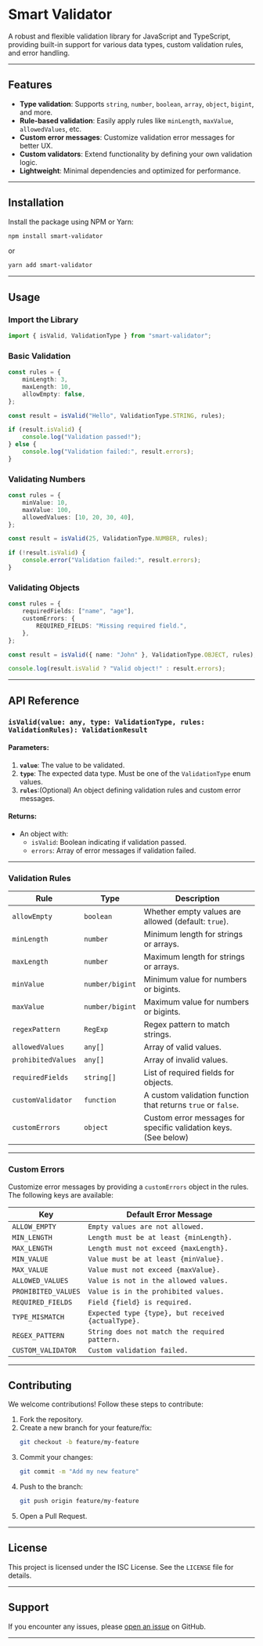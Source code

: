 # **Smart Validator**

A robust and flexible validation library for JavaScript and TypeScript, providing built-in support for various data types, custom validation rules, and error handling.

---

## **Features**

-   **Type validation**: Supports `string`, `number`, `boolean`, `array`, `object`, `bigint`, and more.
-   **Rule-based validation**: Easily apply rules like `minLength`, `maxValue`, `allowedValues`, etc.
-   **Custom error messages**: Customize validation error messages for better UX.
-   **Custom validators**: Extend functionality by defining your own validation logic.
-   **Lightweight**: Minimal dependencies and optimized for performance.

---

## **Installation**

Install the package using NPM or Yarn:

```bash
npm install smart-validator
```

or

```bash
yarn add smart-validator
```

---

## **Usage**

### Import the Library

```typescript
import { isValid, ValidationType } from "smart-validator";
```

### Basic Validation

```typescript
const rules = {
	minLength: 3,
	maxLength: 10,
	allowEmpty: false,
};

const result = isValid("Hello", ValidationType.STRING, rules);

if (result.isValid) {
	console.log("Validation passed!");
} else {
	console.log("Validation failed:", result.errors);
}
```

### Validating Numbers

```typescript
const rules = {
	minValue: 10,
	maxValue: 100,
	allowedValues: [10, 20, 30, 40],
};

const result = isValid(25, ValidationType.NUMBER, rules);

if (!result.isValid) {
	console.error("Validation failed:", result.errors);
}
```

### Validating Objects

```typescript
const rules = {
	requiredFields: ["name", "age"],
	customErrors: {
		REQUIRED_FIELDS: "Missing required field.",
	},
};

const result = isValid({ name: "John" }, ValidationType.OBJECT, rules);

console.log(result.isValid ? "Valid object!" : result.errors);
```

---

## **API Reference**

### **`isValid(value: any, type: ValidationType, rules: ValidationRules): ValidationResult`**

#### Parameters:

1. **`value`**: The value to be validated.
2. **`type`**: The expected data type. Must be one of the `ValidationType` enum values.
3. **`rules`**:(Optional) An object defining validation rules and custom error messages.

#### Returns:

-   An object with:
    -   `isValid`: Boolean indicating if validation passed.
    -   `errors`: Array of error messages if validation failed.

---

### **Validation Rules**

| Rule               | Type            | Description                                                     |
| ------------------ | --------------- | --------------------------------------------------------------- |
| `allowEmpty`       | `boolean`       | Whether empty values are allowed (default: `true`).             |
| `minLength`        | `number`        | Minimum length for strings or arrays.                           |
| `maxLength`        | `number`        | Maximum length for strings or arrays.                           |
| `minValue`         | `number/bigint` | Minimum value for numbers or bigints.                           |
| `maxValue`         | `number/bigint` | Maximum value for numbers or bigints.                           |
| `regexPattern`     | `RegExp`        | Regex pattern to match strings.                                 |
| `allowedValues`    | `any[]`         | Array of valid values.                                          |
| `prohibitedValues` | `any[]`         | Array of invalid values.                                        |
| `requiredFields`   | `string[]`      | List of required fields for objects.                            |
| `customValidator`  | `function`      | A custom validation function that returns `true` or `false`.    |
| `customErrors`     | `object`        | Custom error messages for specific validation keys. (See below) |

---

### **Custom Errors**

Customize error messages by providing a `customErrors` object in the rules. The following keys are available:

| Key                 | Default Error Message                              |
| ------------------- | -------------------------------------------------- |
| `ALLOW_EMPTY`       | `Empty values are not allowed.`                    |
| `MIN_LENGTH`        | `Length must be at least {minLength}.`             |
| `MAX_LENGTH`        | `Length must not exceed {maxLength}.`              |
| `MIN_VALUE`         | `Value must be at least {minValue}.`               |
| `MAX_VALUE`         | `Value must not exceed {maxValue}.`                |
| `ALLOWED_VALUES`    | `Value is not in the allowed values.`              |
| `PROHIBITED_VALUES` | `Value is in the prohibited values.`               |
| `REQUIRED_FIELDS`   | `Field {field} is required.`                       |
| `TYPE_MISMATCH`     | `Expected type {type}, but received {actualType}.` |
| `REGEX_PATTERN`     | `String does not match the required pattern.`      |
| `CUSTOM_VALIDATOR`  | `Custom validation failed.`                        |

---

## **Contributing**

We welcome contributions! Follow these steps to contribute:

1. Fork the repository.
2. Create a new branch for your feature/fix:
    ```bash
    git checkout -b feature/my-feature
    ```
3. Commit your changes:
    ```bash
    git commit -m "Add my new feature"
    ```
4. Push to the branch:
    ```bash
    git push origin feature/my-feature
    ```
5. Open a Pull Request.

---

## **License**

This project is licensed under the ISC License. See the `LICENSE` file for details.

---

## **Support**

If you encounter any issues, please [open an issue](https://github.com/siva-s-23/smart-validator/issues) on GitHub.

---
